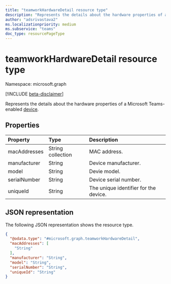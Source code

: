 ```yaml
---
title: "teamworkHardwareDetail resource type"
description: "Represents the details about the hardware properties of a Microsoft Teams-enabled device."
author: "adsrivastava2"
ms.localizationpriority: medium
ms.subservice: "teams"
doc_type: resourcePageType
---
```


# teamworkHardwareDetail resource type

Namespace: microsoft.graph

[!INCLUDE [beta-disclaimer](../../includes/beta-disclaimer.md)]

Represents the details about the hardware properties of a Microsoft Teams-enabled [device](../resources/teamworkdevice.md).

## Properties
|Property|Type|Description|
|:---|:---|:---|
|macAddresses|String collection|MAC address.|
|manufacturer|String|Device manufacturer.|
|model|String|Devie model.|
|serialNumber|String|Device serial number.|
|uniqueId|String|The unique identifier for the device.|


## JSON representation
The following JSON representation shows the resource type.
<!-- {
  "blockType": "resource",
  "@odata.type": "microsoft.graph.teamworkHardwareDetail"
}
-->
``` json
{
  "@odata.type": "#microsoft.graph.teamworkHardwareDetail",
  "macAddresses": [
    "String"
  ],
  "manufacturer": "String",
  "model": "String",
  "serialNumber": "String",
  "uniqueId": "String"
}
```

